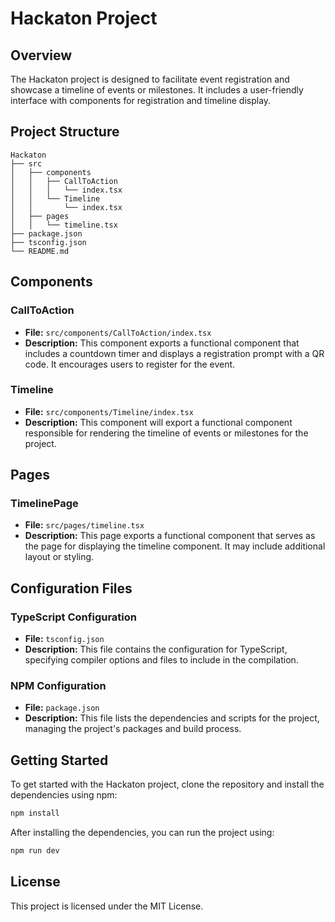 # Hackaton Project

## Overview
The Hackaton project is designed to facilitate event registration and showcase a timeline of events or milestones. It includes a user-friendly interface with components for registration and timeline display.

## Project Structure
```
Hackaton
├── src
│   ├── components
│   │   ├── CallToAction
│   │   │   └── index.tsx
│   │   └── Timeline
│   │       └── index.tsx
│   ├── pages
│   │   └── timeline.tsx
├── package.json
├── tsconfig.json
└── README.md
```

## Components

### CallToAction
- **File:** `src/components/CallToAction/index.tsx`
- **Description:** This component exports a functional component that includes a countdown timer and displays a registration prompt with a QR code. It encourages users to register for the event.

### Timeline
- **File:** `src/components/Timeline/index.tsx`
- **Description:** This component will export a functional component responsible for rendering the timeline of events or milestones for the project.

## Pages

### TimelinePage
- **File:** `src/pages/timeline.tsx`
- **Description:** This page exports a functional component that serves as the page for displaying the timeline component. It may include additional layout or styling.

## Configuration Files

### TypeScript Configuration
- **File:** `tsconfig.json`
- **Description:** This file contains the configuration for TypeScript, specifying compiler options and files to include in the compilation.

### NPM Configuration
- **File:** `package.json`
- **Description:** This file lists the dependencies and scripts for the project, managing the project's packages and build process.

## Getting Started
To get started with the Hackaton project, clone the repository and install the dependencies using npm:

```bash
npm install
```

After installing the dependencies, you can run the project using:

```bash
npm run dev
```

## License
This project is licensed under the MIT License.